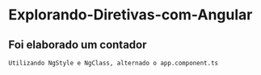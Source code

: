 # Explorando-Diretivas-com-Angular

  ## Foi elaborado um contador
    Utilizando NgStyle e NgClass, alternado o app.component.ts
